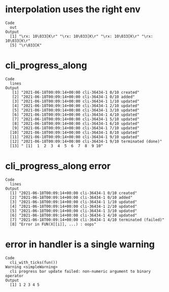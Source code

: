 # interpolation uses the right env

    Code
      out
    Output
      [1] "\rx: 10\033[K\r" "\rx: 10\033[K\r" "\rx: 10\033[K\r" "\rx: 10\033[K\r"
      [5] "\r\033[K"       

# cli_progress_along

    Code
      lines
    Output
       [1] "2021-06-18T00:09:14+00:00 cli-36434-1 0/10 created"          
       [2] "2021-06-18T00:09:14+00:00 cli-36434-1 0/10 added"            
       [3] "2021-06-18T00:09:14+00:00 cli-36434-1 1/10 updated"          
       [4] "2021-06-18T00:09:14+00:00 cli-36434-1 2/10 updated"          
       [5] "2021-06-18T00:09:14+00:00 cli-36434-1 3/10 updated"          
       [6] "2021-06-18T00:09:14+00:00 cli-36434-1 4/10 updated"          
       [7] "2021-06-18T00:09:14+00:00 cli-36434-1 5/10 updated"          
       [8] "2021-06-18T00:09:14+00:00 cli-36434-1 6/10 updated"          
       [9] "2021-06-18T00:09:14+00:00 cli-36434-1 7/10 updated"          
      [10] "2021-06-18T00:09:14+00:00 cli-36434-1 8/10 updated"          
      [11] "2021-06-18T00:09:14+00:00 cli-36434-1 9/10 updated"          
      [12] "2021-06-18T00:09:14+00:00 cli-36434-1 9/10 terminated (done)"
      [13] " [1]  1  2  3  4  5  6  7  8  9 10"                          

# cli_progress_along error

    Code
      lines
    Output
      [1] "2021-06-18T00:09:14+00:00 cli-36434-1 0/10 created"            
      [2] "2021-06-18T00:09:14+00:00 cli-36434-1 0/10 added"              
      [3] "2021-06-18T00:09:14+00:00 cli-36434-1 1/10 updated"            
      [4] "2021-06-18T00:09:14+00:00 cli-36434-1 2/10 updated"            
      [5] "2021-06-18T00:09:14+00:00 cli-36434-1 3/10 updated"            
      [6] "2021-06-18T00:09:14+00:00 cli-36434-1 4/10 updated"            
      [7] "2021-06-18T00:09:14+00:00 cli-36434-1 4/10 terminated (failed)"
      [8] "Error in FUN(X[[i]], ...) : oops"                              

# error in handler is a single warning

    Code
      cli_with_ticks(fun())
    Warning <simpleWarning>
      cli progress bar update failed: non-numeric argument to binary operator
    Output
      [1] 1 2 3 4 5

